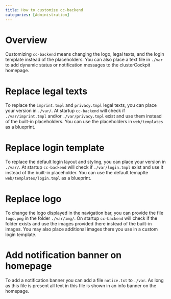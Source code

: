 ```yaml
---
title: How to customize cc-backend
categories: [Administration]
---
```


# Overview

Customizing `cc-backend` means changing the logo, legal texts, and the login
template instead of the placeholders. You can also place a text file in `./var`
to add dynamic status or notification messages to the clusterCockpit homepage.

# Replace legal texts

To replace the `imprint.tmpl` and `privacy.tmpl` legal texts, you can place your
version in `./var/`. At startup `cc-backend` will check if `./var/imprint.tmpl` and/or
`./var/privacy.tmpl` exist and use them instead of the built-in placeholders.
You can use the placeholders in `web/templates` as a blueprint.

# Replace login template
To replace the default login layout and styling, you can place your version in
`./var/`. At startup `cc-backend` will check if `./var/login.tmpl` exist and use
it instead of the built-in placeholder. You can use the default temaplte
`web/templates/login.tmpl` as a blueprint.

# Replace logo
To change the logo displayed in the navigation bar, you can provide the file
`logo.png` in the folder `./var/img/`. On startup `cc-backend` will check if the
folder exists and use the images provided there instead of the built-in images.
You may also place additional images there you use in a custom login template.

# Add notification banner on homepage
To add a notification banner you can add a file `notice.txt` to `./var`. As long
as this file is present all text in this file is shown in an info banner on the
homepage.
